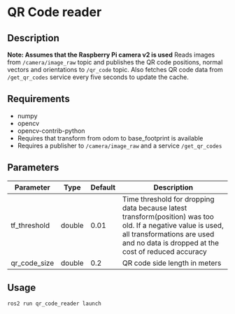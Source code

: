 # QR Code reader

## Description
**Note: Assumes that the Raspberry Pi camera v2 is used**
Reads images from `/camera/image_raw` topic and publishes the QR code positions, normal vectors and orientations to `/qr_code` topic. Also fetches QR code data from `/get_qr_codes` service every five seconds to update the cache.

## Requirements
- numpy
- opencv
- opencv-contrib-python
- Requires that transform from odom to base_footprint is available
- Requires a publisher to `/camera/image_raw` and a service `/get_qr_codes`

## Parameters
| Parameter    | Type   | Default | Description                                                                                                                                                                                       |
| ------------ | ------ | ------- | ------------------------------------------------------------------------------------------------------------------------------------------------------------------------------------------------- |
| tf_threshold | double | 0.01    | Time threshold for dropping data because latest transform(position) was too old. If a negative value is used, all transformations are used and no data is dropped at the cost of reduced accuracy |
| qr_code_size | double | 0.2     | QR code side length in meters                                                                                                                                                                     |

## Usage
```
ros2 run qr_code_reader launch
```